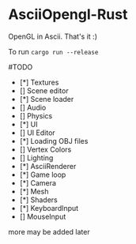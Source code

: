 # AsciiOpengl-Rust

OpenGL in Ascii. That's it :)

To run `cargo run --release`

#TODO
- [*] Textures
- [] Scene editor
- [*] Scene loader
- [] Audio
- [] Physics
- [*] UI
- [] UI Editor
- [*] Loading OBJ files
- [] Vertex Colors
- [] Lighting
- [*] AsciiRenderer
- [*] Game loop
- [*] Camera
- [*] Mesh
- [*] Shaders
- [*] KeyboardInput
- [] MouseInput

more may be added later
